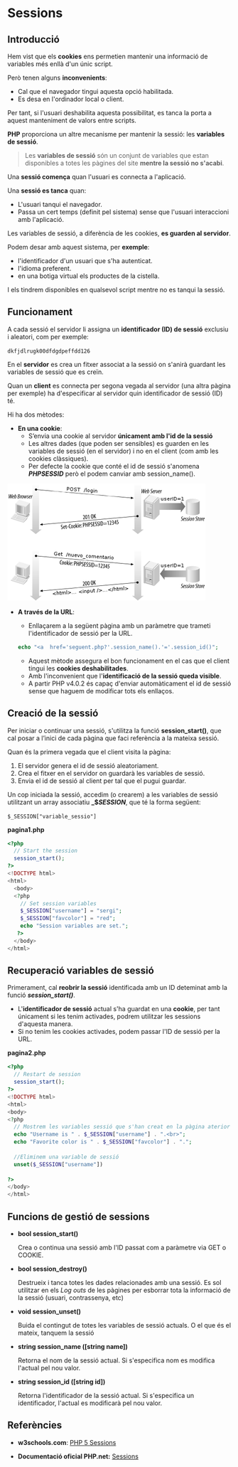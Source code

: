 # Sessions

## Introducció

Hem vist que els **cookies** ens permetien mantenir una informació de variables més enllà d'un únic script. 

Però tenen alguns **inconvenients**:
* Cal que el navegador tingui aquesta opció habilitada.
* Es desa en l'ordinador local o client.

Per tant, si l'usuari deshabilita aquesta possibilitat, es tanca la porta a aquest manteniment de valors entre scripts. 

**PHP** proporciona un altre mecanisme per mantenir la sessió: les **variables de sessió**.

> Les **variables de sessió** són un conjunt de variables que estan disponibles a totes les pàgines del site **mentre la sessió no s'acabi**. 

Una **sessió comença** quan l'usuari es connecta a l'aplicació.

Una **sessió es tanca** quan:
  * L'usuari tanqui el navegador.
  * Passa un cert temps (definit pel sistema) sense que l'usuari interaccioni amb l'aplicació.

Les variables de sessió, a diferència de les cookies, **es guarden al servidor**.

Podem desar amb aquest sistema, per **exemple**:
* l'identificador d'un usuari que s'ha autenticat.
* l'idioma preferent.
* en una botiga virtual els productes de la cistella.

I els tindrem disponibles en qualsevol script mentre no es tanqui la sessió. 

## Funcionament

A cada sessió el servidor li assigna un **identificador (ID) de sessió** exclusiu i aleatori, com per exemple:

  `dkfjdlrugk00dfdgdpeffdd126` 

En el **servidor** es crea un fitxer associat a la sessió on s'anirà guardant les variables de sessió que es creïn.

Quan un **client** es connecta per segona vegada al servidor (una altra pàgina per exemple) ha d'especificar al servidor quin identificador de sessió (ID) té. 

Hi ha dos mètodes:

* **En una cookie**: 
    * S’envia una cookie al servidor **únicament amb l'id de la sessió** 
    * Les altres dades (que poden ser sensibles) es guarden en les variables de sessió (en el servidor) i no en el client (com amb les cookies clàssiques). 
    * Per defecte la cookie que conté el id de sessió s'anomena **_PHPSESSID_** però el podem canviar amb session_name().

![](/assets/PHPSessions-cliente_servidor.png)

* **A través de la URL**: 
    * Enllaçarem a la següent pàgina amb un paràmetre que trameti l'identificador de sessió per la URL. 

    ```php
    echo "<a  href='seguent.php?'.session_name().'='.session_id()";
    ```

    * Aquest mètode assegura el bon funcionament en el cas que el client tingui les **cookies deshabilitades**. 
    * Amb l'inconvenient que l'**identificació de la sessió queda visible**.
    * A partir PHP v4.0.2 és capaç d'enviar automàticament el id de sessió sense que haguem de modificar tots els enllaços.

## Creació de la sessió

Per iniciar o continuar una sessió, s'utilitza la funció **session_start()**, que cal posar a l’inici de cada pàgina que faci referència a la mateixa sessió.

Quan és la primera vegada que el client visita la pàgina:

  1. El servidor genera el id de sessió aleatoriament. 
  2. Crea el fitxer en el servidor on guardarà les variables de sessió.
  3. Envia el id de sessió al client per tal que el pugui guardar.

Un cop iniciada la sessió, accedim (o crearem) a les variables de sessió utilitzant un array associatiu **_$_SESSION_**, que té la forma següent: 	

`$_SESSION["variable_sessio"]`

**pagina1.php**

```php
<?php
  // Start the session
  session_start();
?>
<!DOCTYPE html>
<html>
  <body>
  <?php
    // Set session variables
    $_SESSION["username"] = "sergi";
    $_SESSION["favcolor"] = "red";
    echo "Session variables are set.";
   ?>
  </body>
</html>
```

## Recuperació variables de sessió

Primerament, cal **reobrir la sessió** identificada amb un ID deteminat amb la funció **_session_start()_**.

* L'**identificador de sessió** actual s'ha guardat en una **cookie**, per tant únicament si les tenim activades, podrem utilitzar les sessions d'aquesta manera.
* Si no tenim les cookies activades, podem passar l'ID de sessió per la URL.

**pagina2.php**

```php
<?php
  // Restart de session
  session_start();
?>
<!DOCTYPE html>
<html>
<body>
<?php
  // Mostrem les variables sessió que s'han creat en la pàgina aterior
  echo "Username is " . $_SESSION["username"] . ".<br>";
  echo "Favorite color is " . $_SESSION["favcolor"] . ".";
  
  //Eliminem una variable de sessió
  unset($_SESSION["username"])

?>
</body>
</html>
```

## Funcions de gestió de sessions

* **bool session_start()**

  Crea o continua una sessió amb l'ID passat com a paràmetre via GET o COOKIE. 

* **bool session_destroy()**

  Destrueix i tanca totes les dades relacionades amb una sessió. 
  Es sol utilitzar en els _Log outs_ de les pàgines per esborrar tota la informació de la sessió (usuari, contrassenya, etc)

* **void session_unset()**

  Buida el contingut de totes les variables de sessió actuals.
  O el que és el mateix, tanquem la sessió

* **string session_name ([string name])**

    Retorna el nom de la sessió actual. 
  Si s'especifica nom es modifica l'actual pel nou valor.

* **string session_id ([string id])**

    Retorna l'identificador de la sessió actual. 
  Si s'especifica un identificador, l'actual es modificarà pel nou valor. 

## Referències

* **w3schools.com**: [PHP 5 Sessions](https://www.w3schools.com/php/php_sessions.asp) 

* **Documentació oficial PHP.net:** [Sessions](http://php.net/manual/en/book.session.php)